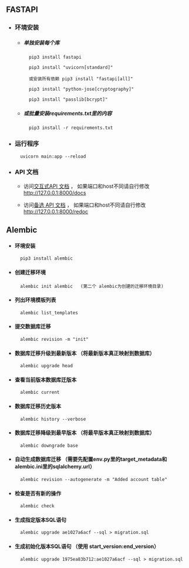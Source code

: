 ## FASTAPI
  
- ### 环境安装

    - ##### 单独安装每个库

            pip3 install fastapi
    
            pip3 install "uvicorn[standard]" 

            或安装所有依赖 pip3 install "fastapi[all]"
            
            pip3 install "python-jose[cryptography]"
    
            pip3 install "passlib[bcrypt]"
        
    - ##### 或批量安装requirements.txt里的内容
  
            pip3 install -r requirements.txt

- ### 运行程序

        uvicorn main:app --reload

- ### API 文档

    - 访问[交互式API 文档](http://127.0.0.1:8000/docs) ，
如果端口和host不同请自行修改 http://127.0.0.1:8000/docs

    - 访问[备选 API 文档](http://127.0.0.1:8000/redoc) ，
如果端口和host不同请自行修改 http://127.0.0.1:8000/redoc

## Alembic

- #### 环境安装

        pip3 install alembic

- #### 创建迁移环境
    
        alembic init alembic   (第二个 alembic为创建的迁移环境目录)

- #### 列出环境模板列表

        alembic list_templates

- #### 提交数据库迁移

        alembic revision -m "init"

- #### 数据库迁移升级到最新版本 （将最新版本真正映射到数据库）
  
        alembic upgrade head

- #### 查看当前版本数据库迁版本
  
        alembic current

- #### 数据库迁移历史版本
  
        alembic history --verbose

- #### 数据库迁移降级到最早版本  （将最早版本真正映射到数据库）
  
        alembic downgrade base

- #### 自动生成数据库迁移 （需要先配置env.py里的target_metadata和alembic.ini里的sqlalchemy.url）

        alembic revision --autogenerate -m "Added account table"

- #### 检查是否有新的操作

        alembic check

- #### 生成指定版本SQL语句

        alembic upgrade ae1027a6acf --sql > migration.sql

- #### 生成初始化版本SQL语句 （使用 start_version:end_version）

        alembic upgrade 1975ea83b712:ae1027a6acf --sql > migration.sql
